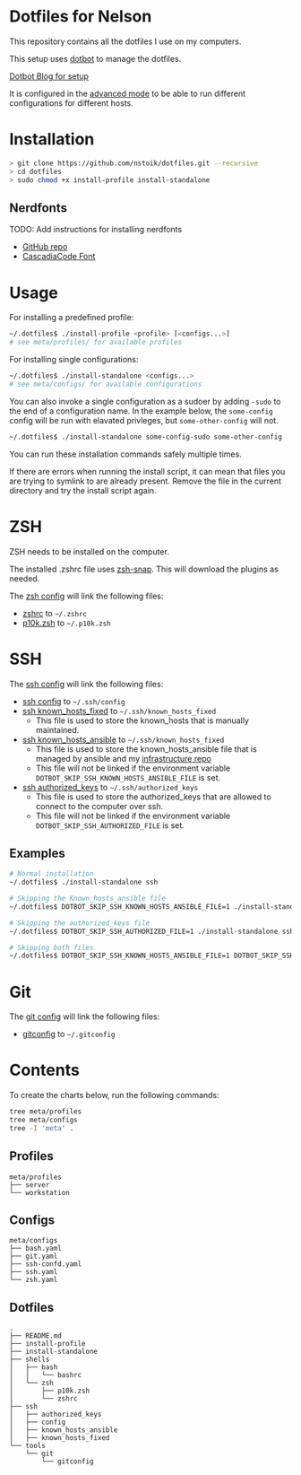 # Dotfiles for Nelson

This repository contains all the dotfiles I use on my computers. 

This setup uses [dotbot](https://github.com/anishathalye/dotbot) to manage the dotfiles. 

[Dotbot Blog for setup](https://www.elliotdenolf.com/posts/bootstrap-your-dotfiles-with-dotbot)

It is configured in the [advanced mode](https://github.com/anishathalye/dotbot/wiki/Tips-and-Tricks#how-can-i-have-different-groups-of-tasks-for-different-hosts-with-different-configurations) to be able to run different configurations for different hosts.

# Installation
``` bash
> git clone https://github.com/nstoik/dotfiles.git --recursive
> cd dotfiles
> sudo chmod +x install-profile install-standalone
```
## Nerdfonts
TODO: Add instructions for installing nerdfonts

* [GitHub repo](https://github.com/ryanoasis/nerd-fonts)
* [CascadiaCode Font](https://github.com/ryanoasis/nerd-fonts/tree/master/patched-fonts/CascadiaCode)
# Usage
For installing a predefined profile:

``` bash
~/.dotfiles$ ./install-profile <profile> [<configs...>]
# see meta/profiles/ for available profiles
```

For installing single configurations:
``` bash
~/.dotfiles$ ./install-standalone <configs...>
# see meta/configs/ for available configurations
```

You can also invoke a single configuration as a sudoer by adding `-sudo` to the end of a configuration name. In the example below, the `some-config` config will be run with elavated privleges, but `some-other-config` will not.
``` bash
~/.dotfiles$ ./install-standalone some-config-sudo some-other-config
```


You can run these installation commands safely multiple times.

If there are errors when running the install script, it can mean that files you are trying to symlink to are already present. Remove the file in the current directory and try the install script again.

# ZSH
ZSH needs to be installed on the computer.

The installed .zshrc file uses [zsh-snap](https://github.com/marlonrichert/zsh-snap). This will download the plugins as needed.

The [zsh config](meta/configs/zsh.yaml) will link the following files:
* [zshrc](zsh/zshrc) to `~/.zshrc`
* [p10k.zsh](zsh/p10k.zsh) to `~/.p10k.zsh`

# SSH
The [ssh config](meta/configs/ssh.yaml) will link the following files:
* [ssh config](ssh/config) to `~/.ssh/config`
* [ssh known_hosts_fixed](ssh/known_hosts_fixed) to `~/.ssh/known_hosts_fixed`
    * This file is used to store the known_hosts that is manually maintained.
* [ssh known_hosts_ansible](ssh/known_hosts_ansible) to `~/.ssh/known_hosts_fixed`
    * This file is used to store the known_hosts_ansible file that is managed by ansible and my [infrastructure repo](https://github.com/nstoik/infrastructure)
    * This file will not be linked if the environment variable `DOTBOT_SKIP_SSH_KNOWN_HOSTS_ANSIBLE_FILE` is set.
* [ssh authorized_keys](ssh/authorized_keys) to `~/.ssh/authorized_keys`
    * This file is used to store the authorized_keys that are allowed to connect to the computer over ssh.
    * This file will not be linked if the environment variable `DOTBOT_SKIP_SSH_AUTHORIZED_FILE` is set.

## Examples
``` bash
# Normal installation
~/.dotfiles$ ./install-standalone ssh

# Skipping the Known_hosts_ansible file
~/.dotfiles$ DOTBOT_SKIP_SSH_KNOWN_HOSTS_ANSIBLE_FILE=1 ./install-standalone ssh

# Skipping the authorized_keys file
~/.dotfiles$ DOTBOT_SKIP_SSH_AUTHORIZED_FILE=1 ./install-standalone ssh

# Skipping both files
~/.dotfiles$ DOTBOT_SKIP_SSH_KNOWN_HOSTS_ANSIBLE_FILE=1 DOTBOT_SKIP_SSH_AUTHORIZED_FILE=1 ./install-standalone ssh

```


# Git
The [git config](meta/configs/git.yaml) will link the following files:
* [gitconfig](git/gitconfig) to `~/.gitconfig`

# Contents
To create the charts below, run the following commands:
``` bash
tree meta/profiles
tree meta/configs
tree -I 'meta' .
```
## Profiles
```
meta/profiles
├── server
└── workstation
```
## Configs
```
meta/configs
├── bash.yaml
├── git.yaml
├── ssh-confd.yaml
├── ssh.yaml
└── zsh.yaml
```
## Dotfiles
```
.
├── README.md
├── install-profile
├── install-standalone
├── shells
│   ├── bash
│   │   └── bashrc
│   └── zsh
│       ├── p10k.zsh
│       └── zshrc
├── ssh
│   ├── authorized_keys
│   ├── config
│   ├── known_hosts_ansible
│   ├── known_hosts_fixed
└── tools
    └── git
        └── gitconfig
```